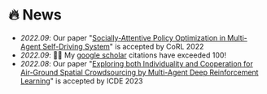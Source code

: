 # 🔥 News
- *2022.09*:  Our paper "[Socially-Attentive Policy Optimization in Multi-Agent Self-Driving System](https://scholar.google.com/citations?view_op=view_citation&hl=zh-CN&user=e2c7Kt0AAAAJ&citation_for_view=e2c7Kt0AAAAJ:W7OEmFMy1HYC)" is accepted by CoRL 2022
- *2022.09*: 🎉🎉 My [google scholar](https://scholar.google.com/citations?user=4FA6C0AAAAAJ) citations have exceeded 100!
- *2022.08*: Our paper "[Exploring both Individuality and Cooperation for Air-Ground Spatial Crowdsourcing by Multi-Agent Deep Reinforcement Learning](https://github.com/BIT-MCS/hi-MADRL)" is accepted by ICDE 2023